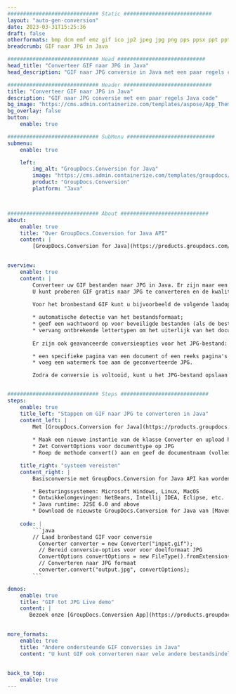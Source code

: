 ```yaml
---
############################# Static ############################
layout: "auto-gen-conversion"
date: 2023-03-31T15:25:36
draft: false
otherformats: bmp dcm emf emz gif ico jp2 jpeg jpg png pps ppsx ppt pptx psb psd svg svgz tga tif tiff webp wmf wmz
breadcrumb: GIF naar JPG in Java

############################# Head ############################
head_title: "Converteer GIF naar JPG in Java"
head_description: "GIF naar JPG conversie in Java met een paar regels code. Converteer meer dan 160 bestandsindelingen met de GroupDocs-documentconversie-API voor Java"

############################# Header ############################
title: "Converteer GIF naar JPG in Java"
description: "GIF naar JPG conversie met een paar regels Java code"
bg_image: "https://cms.admin.containerize.com/templates/aspose/App_Themes/V3/images/bg/header1.png"
bg_overlay: false
button:
    enable: true

############################# SubMenu ############################
submenu:
    enable: true

    left:
        img_alt: "GroupDocs.Conversion for Java"
        image: "https://cms.admin.containerize.com/templates/groupdocs/images/product-logos/90x90-noborder/groupdocs-conversion-java.png"
        product: "GroupDocs.Conversion"
        platform: "Java"



############################# About ############################
about:
    enable: true
    title: "Over GroupDocs.Conversion for Java API"
    content: |
        [GroupDocs.Conversion for Java](https://products.groupdocs.com/conversion/java/) is een geavanceerde conversie-API voor bestandsindelingen voor het converteren tussen populaire afbeeldings- en documentindelingen zoals Microsoft Office, OpenDocument, PDF, HTML, e-mail, CAD. en nog veel meer met slechts een paar regels code. De native API detecteert automatisch de formaten van de originele documenten en biedt veel opties voor het aanpassen van de geconverteerde documenten. Naast de functie om informatie uit een document te extraheren, ondersteunt het standaard ook het cachen van de conversieresultaten naar de lokale schijf. Elk type cacheopslag kan echter worden ondersteund door de juiste interfaces te implementeren - Amazon S3, Dropbox, Google Drive, Windows Azure, Reddis of andere.
    

overview:
    enable: true
    content: |
        Converteer uw GIF bestanden naar JPG in Java. Er zijn maar een paar regels Java code nodig op elk platform naar keuze, zoals Windows, Linux, macOS.
        U kunt proberen GIF gratis naar JPG te converteren en de kwaliteit van de conversieresultaten te evalueren. Naast eenvoudige scripts voor bestandsconversie, kunt u meer geavanceerde opties proberen voor het laden van het GIF-bronbestand en het opslaan van de JPG-uitvoer. 
        
        Voor het bronbestand GIF kunt u bijvoorbeeld de volgende laadopties gebruiken:

        * automatische detectie van het bestandsformaat;
        * geef een wachtwoord op voor beveiligde bestanden (als de bestandsindeling dit ondersteunt);
        * vervang ontbrekende lettertypen om het uiterlijk van het document te behouden.
        
        Er zijn ook geavanceerde conversieopties voor het JPG-bestand:

        * een specifieke pagina van een document of een reeks pagina's converteren;
        * voeg een watermerk toe aan de geconverteerde JPG.

        Zodra de conversie is voltooid, kunt u het JPG-bestand opslaan in uw lokale bestandspad of in opslag van derden, zoals FTP, Amazon S3, Google Drive, Dropbox enz. Let op - om GIF te converteren tot JPG, hoeft u geen extra software te installeren, zoals MS Office, Open Office, Adobe Acrobat Reader etc.


############################# Steps ############################
steps:
    enable: true
    title_left: "Stappen om GIF naar JPG te converteren in Java"
    content_left: |
        Met [GroupDocs.Conversion for Java](https://products.groupdocs.com/conversion/java/) kunnen ontwikkelaars het GIF-bestand eenvoudig converteren naar JPG met een paar regels code.
        
        * Maak een nieuwe instantie van de klasse Converter en upload het bestand GIF met het volledige pad
        * Zet ConvertOptions voor documenttype op JPG
        * Roep de methode convert() aan en geef de documentnaam (volledig pad) en formaat (JPG) door als parameter

    title_right: "systeem vereisten"
    content_right: |
        Basisconversie met GroupDocs.Conversion for Java API kan worden gedaan met slechts een paar regels code. Onze API's worden ondersteund op alle belangrijke platforms en besturingssystemen. Voordat u de onderstaande code uitvoert, moet u ervoor zorgen dat de volgende vereisten op uw systeem zijn geïnstalleerd.

        * Besturingssystemen: Microsoft Windows, Linux, MacOS
        * Ontwikkelomgevingen: NetBeans, Intellij IDEA, Eclipse, etc.
        * Java runtime: J2SE 6.0 and above
        * Download de nieuwste GroupDocs.Conversion for Java van [Maven](https://repository.groupdocs.com/webapp/#/artifacts/browse/tree/General/repo/com/groupdocs/groupdocs-conversion)
         
    code: |
        ```java    
        // Laad bronbestand GIF voor conversie
          Converter converter = new Converter("input.gif");
          // Bereid conversie-opties voor voor doelformaat JPG
          ConvertOptions convertOptions = new FileType().fromExtension("jpg").getConvertOptions();
          // Converteren naar JPG formaat
          converter.convert("output.jpg", convertOptions);
        ```

demos:
    enable: true
    title: "GIF tot JPG Live demo"
    content: |
       Bezoek onze [GroupDocs.Conversion App](https://products.groupdocs.app/conversion/family) website en probeer GIF naar JPG conversie nu. De gratis demo heeft de volgende voordelen:
          

more_formats:
    enable: true
    title: "Andere ondersteunde GIF conversies in Java"
    content: "U kunt GIF ook converteren naar vele andere bestandsindelingen. Zie de lijst hieronder."
       
       
back_to_top:
    enable: true
---
```

